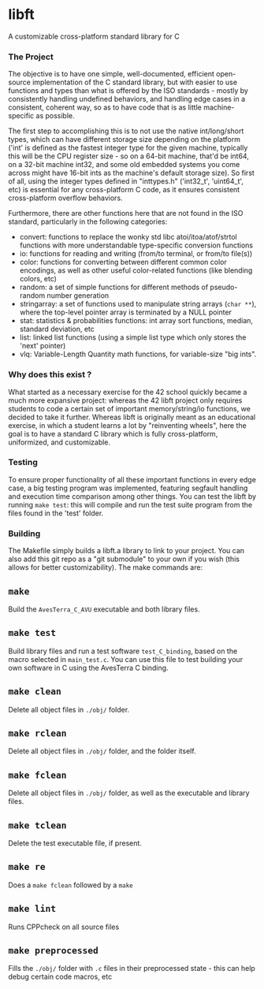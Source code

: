 # libft
A customizable cross-platform standard library for C

### The Project
The objective is to have one simple, well-documented, efficient open-source implementation of the C standard library, but with easier to use functions and types than what is offered by the ISO standards - mostly by consistently handling undefined behaviors, and handling edge cases in a consistent, coherent way, so as to have code that is as little machine-specific as possible.

The first step to accomplishing this is to not use the native int/long/short types, which can have different storage size depending on the platform
('int' is defined as the fastest integer type for the given machine, typically this will be the CPU register size - so on a 64-bit machine, that'd be int64, on a 32-bit machine int32, and some old embedded systems you come across might have 16-bit ints as the machine's default storage size). So first of all, using the integer types defined in "inttypes.h" ('int32_t', 'uint64_t', etc) is essential for any cross-platform C code, as it ensures consistent cross-platform overflow behaviors.

Furthermore, there are other functions here that are not found in the ISO standard, particularly in the following categories:
* convert: functions to replace the wonky std libc atoi/itoa/atof/strtol functions with more understandable type-specific conversion functions
* io: functions for reading and writing (from/to terminal, or from/to file(s))
* color: functions for converting between different common color encodings, as well as other useful color-related functions (like blending colors, etc)
* random: a set of simple functions for different methods of pseudo-random number generation
* stringarray: a set of functions used to manipulate string arrays (`char **`), where the top-level pointer array is terminated by a NULL pointer
* stat: statistics & probabilities functions: int array sort functions, median, standard deviation, etc
* list: linked list functions (using a simple list type which only stores the 'next' pointer)
* vlq: Variable-Length Quantity math functions, for variable-size "big ints".



### Why does this exist ?
What started as a necessary exercise for the 42 school quickly became a much more expansive project: whereas the 42 libft project only requires students to code a certain set of important memory/string/io functions, we decided to take it further. Whereas libft is originally meant as an educational exercise, in which a student learns a lot by "reinventing wheels", here the goal is to have a standard C library which is fully cross-platform, uniformized, and customizable.



### Testing
To ensure proper functionality of all these important functions in every edge case, a big testing program was implemented, featuring segfault handling and execution time comparison among other things.
You can test the libft by running `make test`: this will compile and run the test suite program from the files found in the 'test' folder.



### Building
The Makefile simply builds a libft.a library to link to your project. You can also add this git repo as a "git submodule" to your own if you wish (this allows for better customizability).
The make commands are:


`make`
---
Build the `AvesTerra_C_AVU` executable and both library files.


`make test`
---
Build library files and run a test software `test_C_binding`, based on the macro selected in `main_test.c`. You can use this file to test building your own software in C using the AvesTerra C binding.


`make clean`
---
Delete all object files in `./obj/` folder.


`make rclean`
---
Delete all object files in `./obj/` folder, and the folder itself.


`make fclean`
---
Delete all object files in `./obj/` folder, as well as the executable and library files.


`make tclean`
---
Delete the test executable file, if present.


`make re`
---
Does a `make fclean` followed by a `make`


`make lint`
---
Runs CPPcheck on all source files


`make preprocessed`
---
Fills the `./obj/` folder with `.c` files in their preprocessed state - this can help debug certain code macros, etc
